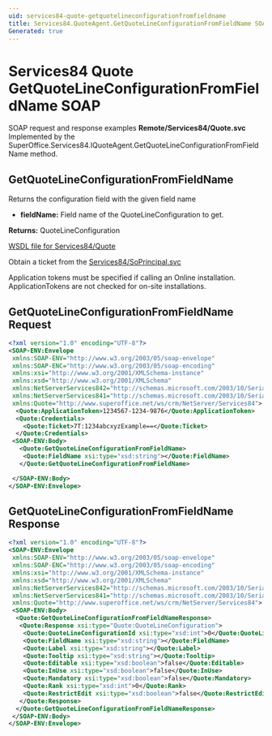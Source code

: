 ```yaml
---
uid: services84-quote-getquotelineconfigurationfromfieldname
title: Services84.QuoteAgent.GetQuoteLineConfigurationFromFieldName SOAP
Generated: true
---
```


# Services84 Quote GetQuoteLineConfigurationFromFieldName SOAP

SOAP request and response examples **Remote/Services84/Quote.svc**
Implemented by the <see cref="M:SuperOffice.Services84.IQuoteAgent.GetQuoteLineConfigurationFromFieldName">SuperOffice.Services84.IQuoteAgent.GetQuoteLineConfigurationFromFieldName</see> method.

## GetQuoteLineConfigurationFromFieldName

Returns the configuration field with the given field name

* **fieldName:** Field name of the QuoteLineConfiguration to get.

**Returns:** QuoteLineConfiguration


[WSDL file for Services84/Quote](../Services84-Quote.md)

Obtain a ticket from the [Services84/SoPrincipal.svc](../SoPrincipal/index.md)

Application tokens must be specified if calling an Online installation. ApplicationTokens are not checked for on-site installations.

## GetQuoteLineConfigurationFromFieldName Request

```xml
<?xml version="1.0" encoding="UTF-8"?>
<SOAP-ENV:Envelope
 xmlns:SOAP-ENV="http://www.w3.org/2003/05/soap-envelope"
 xmlns:SOAP-ENC="http://www.w3.org/2003/05/soap-encoding"
 xmlns:xsi="http://www.w3.org/2001/XMLSchema-instance"
 xmlns:xsd="http://www.w3.org/2001/XMLSchema"
 xmlns:NetServerServices842="http://schemas.microsoft.com/2003/10/Serialization/Arrays"
 xmlns:NetServerServices841="http://schemas.microsoft.com/2003/10/Serialization/"
 xmlns:Quote="http://www.superoffice.net/ws/crm/NetServer/Services84">
  <Quote:ApplicationToken>1234567-1234-9876</Quote:ApplicationToken>
  <Quote:Credentials>
    <Quote:Ticket>7T:1234abcxyzExample==</Quote:Ticket>
  </Quote:Credentials>
 <SOAP-ENV:Body>
   <Quote:GetQuoteLineConfigurationFromFieldName>
    <Quote:FieldName xsi:type="xsd:string"></Quote:FieldName>
   </Quote:GetQuoteLineConfigurationFromFieldName>

 </SOAP-ENV:Body>
</SOAP-ENV:Envelope>

```


## GetQuoteLineConfigurationFromFieldName Response

```xml
<?xml version="1.0" encoding="UTF-8"?>
<SOAP-ENV:Envelope
 xmlns:SOAP-ENV="http://www.w3.org/2003/05/soap-envelope"
 xmlns:SOAP-ENC="http://www.w3.org/2003/05/soap-encoding"
 xmlns:xsi="http://www.w3.org/2001/XMLSchema-instance"
 xmlns:xsd="http://www.w3.org/2001/XMLSchema"
 xmlns:NetServerServices842="http://schemas.microsoft.com/2003/10/Serialization/Arrays"
 xmlns:NetServerServices841="http://schemas.microsoft.com/2003/10/Serialization/"
 xmlns:Quote="http://www.superoffice.net/ws/crm/NetServer/Services84">
 <SOAP-ENV:Body>
  <Quote:GetQuoteLineConfigurationFromFieldNameResponse>
   <Quote:Response xsi:type="Quote:QuoteLineConfiguration">
    <Quote:QuoteLineConfigurationId xsi:type="xsd:int">0</Quote:QuoteLineConfigurationId>
    <Quote:FieldName xsi:type="xsd:string"></Quote:FieldName>
    <Quote:Label xsi:type="xsd:string"></Quote:Label>
    <Quote:Tooltip xsi:type="xsd:string"></Quote:Tooltip>
    <Quote:Editable xsi:type="xsd:boolean">false</Quote:Editable>
    <Quote:InUse xsi:type="xsd:boolean">false</Quote:InUse>
    <Quote:Mandatory xsi:type="xsd:boolean">false</Quote:Mandatory>
    <Quote:Rank xsi:type="xsd:int">0</Quote:Rank>
    <Quote:RestrictEdit xsi:type="xsd:boolean">false</Quote:RestrictEdit>
   </Quote:Response>
  </Quote:GetQuoteLineConfigurationFromFieldNameResponse>
 </SOAP-ENV:Body>
</SOAP-ENV:Envelope>

```

